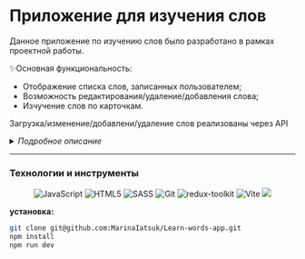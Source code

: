 # Приложение для изучения слов

Данное приложение по изучению слов было разработано в рамках проектной работы.

✨Основная функциональность:

- Отображение списка слов, записанных пользователем;
- Возможность редактирования/удаление/добавления слова;
- Изчучение слов по карточкам.

Загрузка/изменение/добавлени/удаление слов реализованы через API

<details>
<summary><i>Подробное описание</i></summary>

### Header

Header содержит:
Лого (при нажатии пользователь попадает на домашнюю страницу), ссылки на домашнюю страницу и страницу с игрой (обучение по карточкам)

### Home page

На домашней странице находится таблица с изучаемыми словами

- Первая строчка представляет собой поле для добавления нового слова. Реализована проверка на корректность вводимых пользоватем слов;

- Строчки со словами, где в каждой строчке есть возможность удаления и редактирования слова.

### Game page

На этой странице пользователь видит карточки из таблицы со словами без перевода.

При нажатии на карточку, открывается перевод слова и оно добавляется в счетчик изученных слов за "сессию".

Переключение карточек осуществляется по стрелочкам.

</details>

---

### Технологии и инструменты

<div align="center">
    <img src="https://img.shields.io/badge/javascript-323330?style=for-the-badge&logo=javascript&logoColor=%23F7DF1E" alt="JavaScript"/>
    <img src="https://img.shields.io/badge/html5-E34F26?style=for-the-badge&logo=html5&logoColor=white" alt="HTML5"/>
    <img src="https://img.shields.io/badge/sass-CF649A?style=for-the-badge&logo=Sass&logoColor=white" alt="SASS"/>
    <img src="https://img.shields.io/badge/git-%23F05033?style=for-the-badge&logo=git&logoColor=white" alt="Git"/>
    <img src="https://img.shields.io/badge/redux-%23593d88.svg?style=for-the-badge&logo=redux&logoColor=white" alt="redux-toolkit"/>
    <img src="https://img.shields.io/badge/vite-646CFF.svg?style=for-the-badge&logo=Vite&logoColor=white" alt="Vite"/>
    <img src="https://img.shields.io/badge/api-1B1818?style=for-the-badge"/>
</div>



**установка:**

```sh
git clone git@github.com:MarinaIatsuk/Learn-words-app.git
npm install
npm run dev
```
